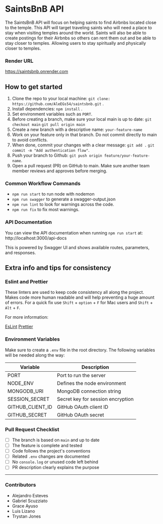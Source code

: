 # SaintsBnB API

The SaintsBnB API will focus on helping saints to find Airbnbs located close to the temple. This API will target traveling saints who will need a place to stay when visiting temples around the world. Saints will also be able to create postings for their Airbnbs so others can rent them out and be able to stay closer to temples. Allowing users to stay spiritually and physically closer to temples.  

### Render URL
https://saintsbnb.onrender.com


## How to get started

1. Clone the repo to your local machine: `git clone: https://github.com/AleEGs54/saintsbnb.git` .
2. Install dependencies: `npm install` .
3. Set environment variables such as `PORT`.
4. Before creating a branch, make sure your local main is up to date: `git checkout main`
`git pull origin main`
5. Create a new branch with a descriptive name: `your-feature-name`
6. Work on your feature only in that branch.
Do not commit directly to main to avoid conflicts.
7. When done, commit your changes with a clear message: 
`git add .`
`git commit -m "Add authentication flow"`.
8. Push your branch to Github: `git push origin feature/your-feature-name`.
9. Open a pull request (PR) on GitHub to main.
Make sure another team member reviews and approves before merging.

### Common Workflow Commands

- `npm run start` to run node with nodemon
- `npm run swagger` to generate a swagger-output.json
- `npm run lint` to look for warnings across the code.
- `npm run fix` to fix most warnings.

### API Documentation

You can view the API documentation when running `npm run start` at: http://localhost:3000/api-docs

This is powered by Swagger UI and shows available routes, parameters, and responses.

## Extra info and tips for consistency

### Eslint and Prettier
These linters are used to keep code consistency all along the project. Makes code more human readable and will help preventing a huge amount of errors. For a quick fix use `Shift` + `option` + `F` for Mac users and `Shift` + `Alt` + `F`.

For more information:

[EsLint](https://eslint.org/)
[Prettier](https://prettier.io/)

### Environment Variables

Make sure to create a `.env` file in the root directory. The following variables will be needed along the way:

| Variable         | Description                         |
|------------------|-------------------------------------|
| PORT             | Port to run the server              |
| NODE_ENV         | Defines the node environment        |
| MONGODB_URI      | MongoDB connection string           |
| SESSION_SECRET   | Secret key for session encryption   |
| GITHUB_CLIENT_ID | GitHub OAuth client ID              |
| GITHUB_SECRET    | GitHub OAuth secret                 |


### Pull Request Checklist

- [ ] The branch is based on `main` and up to date
- [ ] The feature is complete and tested
- [ ] Code follows the project's conventions
- [ ] Related `.env` changes are documented
- [ ] No `console.log` or unused code left behind
- [ ] PR description clearly explains the purpose

---

### Contributors

- Alejandro Esteves
- Gabriel Scuzziato
- Grace Ayuso
- Luis Lizano
- Trystan Jones
